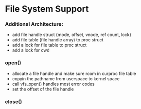 # File System Support

### Additional Architecture:
- add file handle struct {mode, offset, vnode, ref count, lock}
- add file table (file handle array) to proc struct
- add a lock for file table to proc struct
- add a lock for cwd

### open()
- allocate a file handle and make sure room in curproc file table
- copyin the pathname from userspace to kernel space
- call vfs_open() handles most error codes
- set the offset of the file handle

### close()
